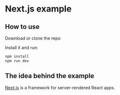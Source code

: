 # Next.js example

## How to use

Download or clone the repo


Install it and run:

```sh
npm install
npm run dev
```



## The idea behind the example

[Next.js](https://github.com/zeit/next.js) is a framework for server-rendered React apps.
